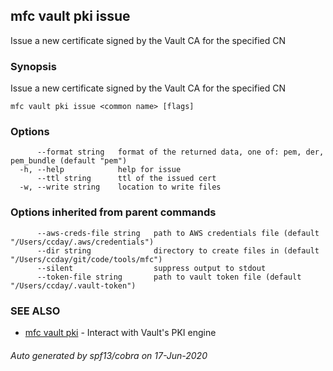 ## mfc vault pki issue

Issue a new certificate signed by the Vault CA for the specified CN

### Synopsis

Issue a new certificate signed by the Vault CA for the specified CN

```
mfc vault pki issue <common name> [flags]
```

### Options

```
      --format string   format of the returned data, one of: pem, der, pem_bundle (default "pem")
  -h, --help            help for issue
      --ttl string      ttl of the issued cert
  -w, --write string    location to write files
```

### Options inherited from parent commands

```
      --aws-creds-file string   path to AWS credentials file (default "/Users/ccday/.aws/credentials")
      --dir string              directory to create files in (default "/Users/ccday/git/code/tools/mfc")
      --silent                  suppress output to stdout
      --token-file string       path to vault token file (default "/Users/ccday/.vault-token")
```

### SEE ALSO

* [mfc vault pki](mfc_vault_pki.md)	 - Interact with Vault's PKI engine

###### Auto generated by spf13/cobra on 17-Jun-2020
